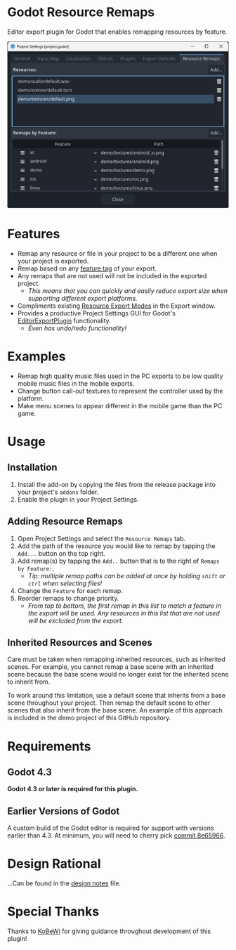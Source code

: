 # Godot Resource Remaps
Editor export plugin for Godot that enables remapping resources by feature.

![Resource Remaps project settings screenshot](./meta/screenshot.png)

# Features
- Remap any resource or file in your project to be a different one when your project is exported.
- Remap based on any [feature tag](https://docs.godotengine.org/en/stable/tutorials/export/feature_tags.html) of your export.
- Any remaps that are not used will not be included in the exported project.
    - _This means that you can quickly and easily reduce export size when supporting different export platforms._
- Compliments existing [Resource Export Modes](https://docs.godotengine.org/en/stable/tutorials/export/exporting_projects.html#resource-options) in the Export window.
- Provides a productive Project Settings GUI for Godot's [EditorExportPlugin](https://docs.godotengine.org/en/stable/classes/class_editorexportplugin.html) functionality.
    - _Even has undo/redo functionality!_

# Examples
- Remap high quality music files used in the PC exports to be low quality mobile music files in the mobile exports.
- Change button call-out textures to represent the controller used by the platform.
- Make menu scenes to appear different in the mobile game than the PC game.

# Usage
## Installation
1) Install the add-on by copying the files from the release package into your project's `addons` folder.
2) Enable the plugin in your Project Settings.

## Adding Resource Remaps
1) Open Project Settings and select the `Resource Remaps` tab.
2) Add the path of the resource you would like to remap by tapping the `Add...` button on the top right.
3) Add remap(s) by tapping the `Add..` button that is to the right of `Remaps by Feature:`.
    - _Tip: multiple remap paths can be added at once by holding `shift` or `ctrl` when selecting files!_
4) Change the `Feature` for each remap.
5) Reorder remaps to change priority.
    - _From top to bottom, the first remap in this list to match a feature in the export will be used. Any resources in this list that are not used will be excluded from the export._

## Inherited Resources and Scenes
Care must be taken when remapping inherited resources, such as inherited scenes. For example, you cannot remap a base scene with an inherited scene because the base scene would no longer exist for the inherited scene to inherit from.

To work around this limitation, use a default scene that inherits from a base scene throughout your project. Then remap the default scene to other scenes that also inherit from the base scene. An example of this approach is included in the demo project of this GitHub repository.

# Requirements
## Godot 4.3
**Godot 4.3 or later is required for this plugin.**

## Earlier Versions of Godot
A custom build of the Godot editor is required for support with versions earlier than 4.3. At minimum, you will need to cherry pick [commit 8e65966](https://github.com/godotengine/godot/commit/8e6596629a7e239bb3b8008b96554850d5688233).

# Design Rational
...Can be found in the [design notes](./meta/DESIGN_NOTES.md) file.

# Special Thanks
Thanks to [KoBeWi](https://github.com/KoBeWi) for giving guidance throughout development of this plugin!